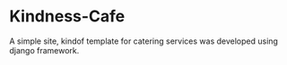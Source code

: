 # Kindness-Cafe
A simple site, kindof template for catering services was developed using django framework.
